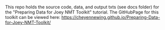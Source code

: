 This repo holds the source code, data, and output txts (see docs folder) for the "Preparing Data for Joey NMT Toolkit" tutorial. The GitHubPage for this toolkit can be viewed here: https://cheyennewing.github.io/Preparing-Data-for-Joey-NMT-Toolkit/
